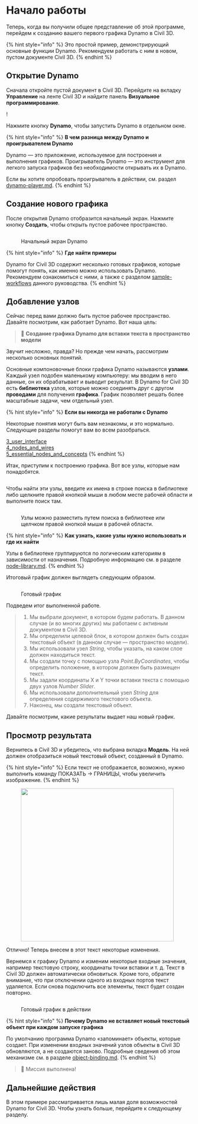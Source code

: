 # Начало работы

Теперь, когда вы получили общее представление об этой программе, перейдем к созданию вашего первого графика Dynamo в Civil 3D.

{% hint style="info" %} Это простой пример, демонстрирующий основные функции Dynamo. Рекомендуем работать с ним в новом, пустом документе Civil 3D. {% endhint %}

## Открытие Dynamo

Сначала откройте пустой документ в Civil 3D. Перейдите на вкладку **Управление** на ленте Civil 3D и найдите панель **Визуальное программирование**.

\![](<../.gitbook/assets/image (7).png>)

Нажмите кнопку **Dynamo**, чтобы запустить Dynamo в отдельном окне.

{% hint style="info" %} **В чем разница между Dynamo и проигрывателем Dynamo**

Dynamo — это приложение, используемое для построения и выполнения графиков. Проигрыватель Dynamo — это инструмент для легкого запуска графиков без необходимости открывать их в Dynamo.

Если вы хотите опробовать проигрыватель в действии, см. раздел [dynamo-player.md](dynamo-player.md "mention"). {% endhint %}

## Создание нового графика

После открытия Dynamo отобразится начальный экран. Нажмите кнопку **Создать**, чтобы открыть пустое рабочее пространство.

<figure><img src="../.gitbook/assets/c3d-start.png" alt=""><figcaption><p>Начальный экран Dynamo</p></figcaption></figure>

{% hint style="info" %} **Где найти примеры**

Dynamo for Civil 3D содержит несколько готовых графиков, которые помогут понять, как именно можно использовать Dynamo. Рекомендуем ознакомиться с ними, а также с разделом [sample-workflows](sample-workflows/ "mention") данного руководства. {% endhint %}

## Добавление узлов

Сейчас перед вами должно быть пустое рабочее пространство. Давайте посмотрим, как работает Dynamo. Вот наша цель:

>  :dart: **Создание графика Dynamo для вставки текста в пространство модели**

Звучит несложно, правда? Но прежде чем начать, рассмотрим несколько основных понятий.

Основные компоновочные блоки графика Dynamo называются **узлами**. Каждый узел подобен маленькому компьютеру: мы вводим в него данные, он их обрабатывает и выводит результат. В Dynamo for Civil 3D есть **библиотека** узлов, которые можно соединять друг с другом **проводами** для получения **графика**. График позволяет решать более масштабные задачи, чем отдельный узел.

{% hint style="info" %} **Если вы никогда не работали с Dynamo**

Некоторые понятия могут быть вам незнакомы, и это нормально. Следующие разделы помогут вам во всем разобраться.

[3_user_interface](../3\_user\_interface/ "mention")\
 [4_nodes_and_wires](../4\_nodes\_and\_wires/ "mention")\
 [5_essential_nodes_and_concepts](../5\_essential\_nodes\_and\_concepts/ "mention") {% endhint %}

Итак, приступим к построению графика. Вот все узлы, которые нам понадобятся.

<figure><img src="../.gitbook/assets/c3d-create-text-node-list.png" alt=""><figcaption></figcaption></figure>

Чтобы найти эти узлы, введите их имена в строке поиска в библиотеке либо щелкните правой кнопкой мыши в любом месте рабочей области и выполните поиск там.

<figure><img src="../.gitbook/assets/c3d-create-text-node-placement.gif" alt=""><figcaption><p>Узлы можно разместить путем поиска в библиотеке или щелчком правой кнопкой мыши в рабочей области.</p></figcaption></figure>

{% hint style="info" %} **Как узнать, какие узлы нужно использовать и где их найти**

Узлы в библиотеке группируются по логическим категориям в зависимости от назначения. Подробную информацию см. в разделе [node-library.md](node-library.md "mention"). {% endhint %}

Итоговый график должен выглядеть следующим образом.

<figure><img src="../.gitbook/assets/c3d-text-create-final (2).png" alt=""><figcaption><p>Готовый график</p></figcaption></figure>

Подведем итог выполненной работе.

> 1. Мы выбрали документ, в котором будем работать. В данном случае (и во многих других) мы работаем с активным документом в Civil 3D.
> 2. Мы определили целевой блок, в котором должен быть создан текстовый объект (в данном случае — пространство модели).
> 3. Мы использовали узел _String_, чтобы указать, на каком слое должен находиться текст.
> 4. Мы создали точку с помощью узла _Point.ByCoordinates_, чтобы определить положение, в котором должен быть размещен текст.
> 5. Мы задали координаты X и Y точки вставки текста с помощью двух узлов _Number Slider_.
> 6. Мы использовали дополнительный узел _String_ для определения содержимого текстового объекта.
> 7. Наконец, мы создали текстовый объект.

Давайте посмотрим, какие результаты выдает наш новый график.

## Просмотр результата

Вернитесь в Civil 3D и убедитесь, что выбрана вкладка **Модель**. На ней должен отобразиться новый текстовый объект, созданный в Dynamo.

{% hint style="info" %} Если текст не отображается, возможно, нужно выполнить команду ПОКАЗАТЬ -> ГРАНИЦЫ, чтобы увеличить изображение. {% endhint %}

<figure><img src="../.gitbook/assets/c3d-create-text-result.png" alt="" width="413"><figcaption></figcaption></figure>

Отлично! Теперь внесем в этот текст некоторые изменения.

Вернемся к графику Dynamo и изменим некоторые входные значения, например текстовую строку, координаты точки вставки и т. д. Текст в Civil 3D должен автоматически обновиться. Кроме того, обратите внимание, что при отключении одного из входных портов текст удаляется. Если снова подключить все элементы, текст будет создан повторно. 

<div data-full-width="false">

<figure><img src="../.gitbook/assets/c3d-create-text.gif" alt=""><figcaption><p>Готовый график в действии</p></figcaption></figure>

</div>

{% hint style="info" %} **Почему Dynamo не вставляет новый текстовый объект при каждом запуске графика**

По умолчанию программа Dynamo «запоминает» объекты, которые создает. При изменении входных значений узлов объекты в Civil 3D обновляются, а не создаются заново. Подробные сведения об этом механизме см. в разделе [object-binding.md](advanced-topics/object-binding.md "mention"). {% endhint %}

> :tada: Миссия выполнена!

## Дальнейшие действия

В этом примере рассматривается лишь малая доля возможностей Dynamo for Civil 3D. Чтобы узнать больше, перейдите к следующему разделу.
